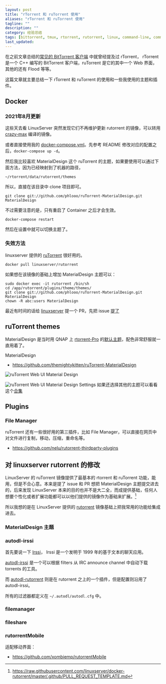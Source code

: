 ```yaml
---
layout: post
title: "rTorrent 和 ruTorrent 使用"
aliases: "rTorrent 和 ruTorrent 使用"
tagline: ""
description: ""
category: 经验总结
tags: [bittorrent, tmux, rtorrent, rutorrent, linux, command-line, command, ]
last_updated:
---
```


在之前文章总结的[常见的 BitTorrent 客户端](/post/2018/04/bittorrent-client.html) 中就曾经提及过 rTorrent， rTorrent 是一个 C++ 编写的 BitTorrent 客户端，ruTorrent 是它的其中一个 Web 界面，其他的还有 Flood 等等。

这篇文章就主要总结一下 rTorrent 和 ruTorrent 的使用和一些我使用的主题和插件。

## Docker

### 2021年8月更新

这些天去看 LinuxServer 突然发现它们不再维护更新 rutorrent 的镜像，可以转用 [crazy-max](https://github.com/crazy-max/docker-rtorrent-rutorrent) 编译的镜像。

或者直接使用我的 [docker-compose.yml](https://github.com/einverne/dockerfile/tree/master/rtorrent-rutorrent)。先参考 README 修改对应的配置之后，`docker-compose up -d`。

然后我比较喜欢 MaterialDesign 这个 ruTorrent 的主题，如果要使用可以通过下面方法，因为已经映射到了机器的路径，

    ~/rtorrent/data/rutorrent/themes

所以，直接在该目录中 clone 项目即可。

    git clone git://github.com/phlooo/ruTorrent-MaterialDesign.git MaterialDesign

不过需要注意的是，只有重启了 Container 之后才会生效。

    docker-compose restart

然后在设置中就可以切换主题了。

### 失效方法
linuxserver 提供的 [ruTorrent](https://hub.docker.com/r/linuxserver/rutorrent/) 很好用的。

	docker pull linuxserver/rutorrent

如果想在该镜像的基础上增加 MaterialDesign 主题可以：

	sudo docker exec -it rutorrent /bin/sh
	cd /app/rutorrent/plugins/theme/themes/
	git clone git://github.com/phlooo/ruTorrent-MaterialDesign.git MaterialDesign
	chown -R abc:users MaterialDesign

最近有时间的话给 [linuxserver](https://github.com/linuxserver/docker-rutorrent/issues/152) 提一个 PR，先把 issue [提了](https://github.com/linuxserver/docker-rutorrent/issues/152)


## ruTorrent themes

MaterialDesign 是当时用 QNAP 上 [rtorrent-Pro](https://forum.qnap.net.pl/download/rtorrent-pro-x86_64.17/) 的[默认主题](https://forum.qnap.net.pl/gallery/photos/rtorrent-pro_ux_ui_rutorrent.4094/)，配色非常舒服就一直用着了。

MaterialDesign

- <https://github.com/themightykitten/ruTorrent-MaterialDesign>

![ruTorrent Web UI Material Design](/assets/rutorrent-material-design-web-ui.png)

![ruTorrent Web UI Material Design Settings](/assets/rutorrent-material-design-web-ui-settings.png)
如果还选择其他的主题可以看看这个[合集](https://github.com/artyuum/3rd-party-ruTorrent-Themes)

## Plugins

### File Manager
ruTorrent 还有一些很好用的第三插件，比如 File Manager，可以直接在网页中对文件进行复制，移动，压缩，重命名等。

- <https://github.com/nelu/rutorrent-thirdparty-plugins>

## 对 linuxserver rutorrent 的修改

LinuxServer 的 ruTorrent 镜像提供了最基本的 rtorrent 和 ruTorrent 功能，能用，但是不合心意。本来是提了 issue 和 PR 想把 MaterialDesign 主题提交进去的，后来发现 LinuxServer 本来的目的也并不是大二全，而成提供基础，任何人想要个性化或者扩展功能都可以以他们提供的镜像作为基础来扩展。[^ref]

[^ref]: <https://raw.githubusercontent.com/linuxserver/docker-rutorrent/master/.github/PULL_REQUEST_TEMPLATE.md>

所以我想的是在 LinuxServer 提供的 [rutorrent](https://github.com/linuxserver/docker-rutorrent/) 镜像基础上把我常用的功能给集成进去。

### MaterialDesign 主题


### autodl-irssi
首先要说一下 [Irssi](https://irssi.org/)， Irssi 是一个发明于 1999 年的基于文本的聊天应用。

[autodl-irssi](https://github.com/autodl-community/autodl-irssi) 是一个可以根据 filters 从 IRC announce channel 中自动下载 torrents 的工具。

而 [autodl-rutorrent](https://github.com/autodl-community/autodl-rutorrent) 则是在 rutorrent 之上的一个插件，但是配置则沿用了 autodl-irssi。


所有的过滤器都定义在 `~/.autodl/autodl.cfg` 中。

### filemanager

### fileshare

### rutorrentMobile
适配移动界面：

- <https://github.com/xombiemp/rutorrentMobile>
